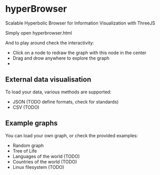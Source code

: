 hyperBrowser
============

Scalable Hyperbolic Browser for Information Visualization with ThreeJS

Simply open hyperbrowser.html

And to play around check the interactivity:

* Click on a node to redraw the graph with this node in the center
* Drag and drow anywhere to explore the graph
*

External data visualisation
------------------
To load your data, various methods are supported:

* JSON (TODO define formats, check for standards)
* CSV (TODO)

Example graphs
------------------
You can load your own graph, or check the provided examples:

* Random graph
* Tree of Life
* Languages of the world (TODO)
* Countries of the world (TODO)
* Linux filesystem (TODO)